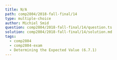 ```yaml
---
title: N/A
path: comp2804/2018-fall-final/14
type: multiple-choice
author: Michiel Smid
question: comp2804/2018-fall-final/14/question.ts
solution: comp2804/2018-fall-final/14/solution.md
tags:
  - comp2804
  - comp2804-exam
  - Determining the Expected Value (6.7.1)
---
```


